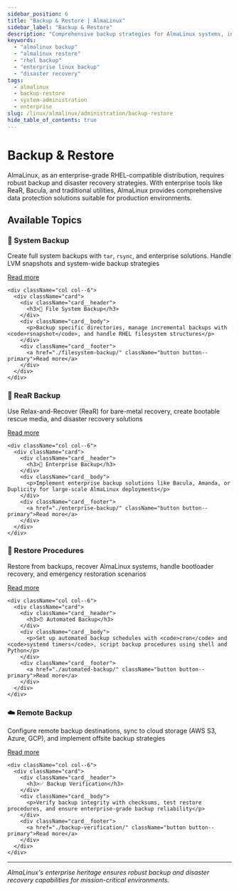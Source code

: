 ```yaml
---
sidebar_position: 6
title: "Backup & Restore | AlmaLinux"
sidebar_label: "Backup & Restore"
description: "Comprehensive backup strategies for AlmaLinux systems, including enterprise-grade backup solutions and disaster recovery procedures."
keywords:
  - "almalinux backup"
  - "almalinux restore" 
  - "rhel backup"
  - "enterprise linux backup"
  - "disaster recovery"
tags:
  - almalinux
  - backup-restore
  - system-administration
  - enterprise
slug: /linux/almalinux/administration/backup-restore
hide_table_of_contents: true
---
```


# Backup & Restore

AlmaLinux, as an enterprise-grade RHEL-compatible distribution, requires robust backup and disaster recovery strategies. With enterprise tools like ReaR, Bacula, and traditional utilities, AlmaLinux provides comprehensive data protection solutions suitable for production environments.

## Available Topics

<div className="container">
  <div className="row">
    <div className="col col--6">
      <div className="card">
        <div className="card__header">
          <h3>💾 System Backup</h3>
        </div>
        <div className="card__body">
          <p>Create full system backups with <code>tar</code>, <code>rsync</code>, and enterprise solutions. Handle LVM snapshots and system-wide backup strategies</p>
        </div>
        <div className="card__footer">
          <a href="./system-backup/" className="button button--primary">Read more</a>
        </div>
      </div>
    </div>
    
    <div className="col col--6">
      <div className="card">
        <div className="card__header">
          <h3>📂 File System Backup</h3>
        </div>
        <div className="card__body">
          <p>Backup specific directories, manage incremental backups with <code>rsnapshot</code>, and handle RHEL filesystem structures</p>
        </div>
        <div className="card__footer">
          <a href="./filesystem-backup/" className="button button--primary">Read more</a>
        </div>
      </div>
    </div>
  </div>

  <div className="row">
    <div className="col col--6">
      <div className="card">
        <div className="card__header">
          <h3>🔄 ReaR Backup</h3>
        </div>
        <div className="card__body">
          <p>Use Relax-and-Recover (ReaR) for bare-metal recovery, create bootable rescue media, and disaster recovery solutions</p>
        </div>
        <div className="card__footer">
          <a href="./rear-backup/" className="button button--primary">Read more</a>
        </div>
      </div>
    </div>
    
    <div className="col col--6">
      <div className="card">
        <div className="card__header">
          <h3>🏢 Enterprise Backup</h3>
        </div>
        <div className="card__body">
          <p>Implement enterprise backup solutions like Bacula, Amanda, or Duplicity for large-scale AlmaLinux deployments</p>
        </div>
        <div className="card__footer">
          <a href="./enterprise-backup/" className="button button--primary">Read more</a>
        </div>
      </div>
    </div>
  </div>

  <div className="row">
    <div className="col col--6">
      <div className="card">
        <div className="card__header">
          <h3>🔧 Restore Procedures</h3>
        </div>
        <div className="card__body">
          <p>Restore from backups, recover AlmaLinux systems, handle bootloader recovery, and emergency restoration scenarios</p>
        </div>
        <div className="card__footer">
          <a href="./restore-procedures/" className="button button--primary">Read more</a>
        </div>
      </div>
    </div>
    
    <div className="col col--6">
      <div className="card">
        <div className="card__header">
          <h3>⏰ Automated Backup</h3>
        </div>
        <div className="card__body">
          <p>Set up automated backup schedules with <code>cron</code> and <code>systemd timers</code>, script backup procedures using shell and Python</p>
        </div>
        <div className="card__footer">
          <a href="./automated-backup/" className="button button--primary">Read more</a>
        </div>
      </div>
    </div>
  </div>

  <div className="row">
    <div className="col col--6">
      <div className="card">
        <div className="card__header">
          <h3>☁️ Remote Backup</h3>
        </div>
        <div className="card__body">
          <p>Configure remote backup destinations, sync to cloud storage (AWS S3, Azure, GCP), and implement offsite backup strategies</p>
        </div>
        <div className="card__footer">
          <a href="./remote-backup/" className="button button--primary">Read more</a>
        </div>
      </div>
    </div>
    
    <div className="col col--6">
      <div className="card">
        <div className="card__header">
          <h3>✅ Backup Verification</h3>
        </div>
        <div className="card__body">
          <p>Verify backup integrity with checksums, test restore procedures, and ensure enterprise-grade backup reliability</p>
        </div>
        <div className="card__footer">
          <a href="./backup-verification/" className="button button--primary">Read more</a>
        </div>
      </div>
    </div>
  </div>
</div>

---

*AlmaLinux's enterprise heritage ensures robust backup and disaster recovery capabilities for mission-critical environments.*